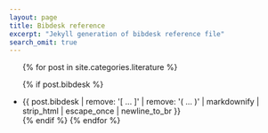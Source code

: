 ```yaml
---
layout: page
title: Bibdesk reference
excerpt: "Jekyll generation of bibdesk reference file"
search_omit: true
---
```


<ul class="post-list">
{% for post in site.categories.literature %}

  {% if post.bibdesk %}
    <li><article>
    <span class="excerpt">{{ post.bibdesk | remove: '\[ ... \]' | remove: '\( ... \)' | markdownify | strip_html | escape_once | newline_to_br }}</span>
    </article></li>
  {% endif %}
{% endfor %}
</ul>
